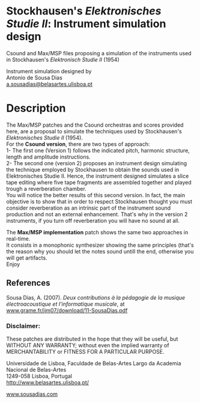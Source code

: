 # Stockhausen's _Elektronisches Studie II_: Instrument simulation design
Csound and Max/MSP files proposing a simulation of the instruments used in Stockhausen's _Elektronisch Studie II_ (1954)

Instrument simulation designed by<br> 
Antonio de Sousa Dias<br>
a.sousadias@belasartes.ulisboa.pt

# Description
The Max/MSP patches and the Csound orchestras and scores provided here, are a proposal to simulate the techniques used by Stockhausen's _Elektronisches Studie II_ (1954).<br>
For the **Csound version**, there are two types of approach:<br>
1- The first one (Version 1) follows the indicated pitch, harmonic structure, length and amplitude instructions.<br>
2- The second one (version 2) proposes an instrument design simulating the technique employed by Stockhausen to obtain the sounds used in Elektronisches Studie II. Hence, the instrument designed simulates a slice tape editing where five tape fragments are assembled together and played trough a reverberation chamber.<br>
You will notice the better results of this second version. In fact, the main objective is to show that in order to respect Stockhausen thought you must consider reverberation as an intrinsic part of the instrument sound production and not an external enhancement. That's why in the version 2 instruments, if you turn off reverberation you will have no sound at all.<br>

The **Max/MSP implementation** patch shows the same two approaches in real-time.<br>
It consists in a monophonic synthesizer showing the same principles (that's the reason why you should let the notes sound untill the end, otherwise you will get artifacts.<br>
Enjoy<br>

## References
Sousa Dias, A. (2007). _Deux contributions à la pédagogie de la musique électroacoustique et l’informatique musicale_, at www.grame.fr/jim07/download/11-SousaDias.pdf<br>




### Disclaimer:
These patches are distributed in the hope that they will be useful, but WITHOUT ANY WARRANTY; without even the implied warranty of MERCHANTABILITY or FITNESS FOR A PARTICULAR PURPOSE.




Universidade de Lisboa, Faculdade de Belas-Artes
Largo da Academia Nacional de Belas-Artes<br>
1249-058 Lisboa, Portugal<br>
http://www.belasartes.ulisboa.pt/

www.sousadias.com
